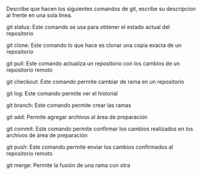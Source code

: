 Describe que hacen los siguientes comandos de git, escribe su descripcion al frente en una sola linea.

git status: Este comando se usa para obtener el estado actual del repositorio

git clone: Este comando lo que hace es clonar una copia exacta de un repositorio

git pull: Este comando actualiza un repositorio con los cambios de un repositorio remoto

git checkout: Este comando permite cambiar de rama en un repositorio

git log: Este comando permite ver el historial

git branch: Este comando permite crear las ramas

git add: Permite agregar archivos al área de preparación

git commit: Este comando permite confirmar los cambios realizados en los archivos de área de preparación

git push: Este comando permite enviar los cambios confirmados al repositorio remoto

git merge: Permite la fusión de una rama con otra 
